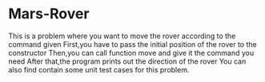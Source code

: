 # Mars-Rover
This is a problem where you want to move the rover according to the command given
First,you have to pass the initial position of the rover to the constructor
Then,you can call function move and give it the command you need
After that,the program prints out the direction of the rover
You can also find contain some unit test cases for this problem.
